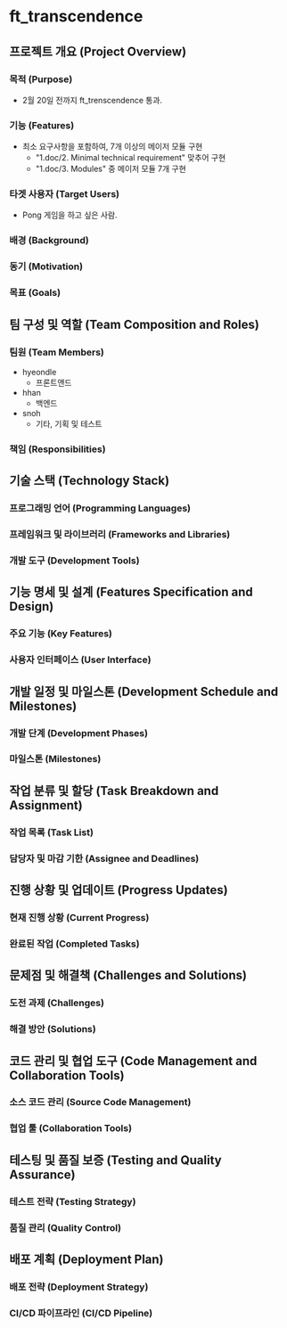 # ft_transcendence

## 프로젝트 개요 (Project Overview)

### 목적 (Purpose)
- 2월 20일 전까지 ft_trenscendence 통과.

### 기능 (Features)
- 최소 요구사항을 포함하여, 7개 이상의 메이저 모듈 구현
  - "1.doc/2. Minimal technical requirement" 맞추어 구현
  - "1.doc/3. Modules" 중 메이저 모듈 7개 구현

### 타겟 사용자 (Target Users)
- Pong 게임을 하고 싶은 사람.

### 배경 (Background)
<!-- - 프로젝트의 배경 정보를 제공합니다. 예를 들어, 이 프로젝트가 시작된 계기, 시장 조사 결과, 관련 산업 동향 등을 포함할 수 있습니다. -->

### 동기 (Motivation)
<!-- - 이 프로젝트를 진행하게 된 동기나 이유를 설명합니다. 예를 들어, 특정 기술에 대한 관심, 시장의 필요, 개인적 또는 팀의 열정 등을 언급할 수 있습니다. -->

### 목표 (Goals)
<!-- - 프로젝트의 구체적인 목표를 설정합니다. 예를 들어, 특정 기간 내에 프로토타입 개발 완료, 사용자 피드백 수집, 특정 사용자 기반 확보 등의 목표가 될 수 있습니다. -->


## 팀 구성 및 역할 (Team Composition and Roles)

### 팀원 (Team Members)
<!-- - 각 팀원의 이름과 역할을 나열합니다.
- 역할에는 프론트엔드 개발자, 백엔드 개발자, UI/UX 디자이너 등이 포함될 수 있습니다. -->
- hyeondle
  - 프론트앤드
- hhan
  - 백엔드
- snoh
  - 기타, 기획 및 테스트

### 책임 (Responsibilities)
<!-- - 각 팀원의 주요 책임과 업무 범위를 기술합니다. -->


## 기술 스택 (Technology Stack)

### 프로그래밍 언어 (Programming Languages)
<!-- - 프로젝트에서 사용하는 주요 프로그래밍 언어를 나열합니다. -->

### 프레임워크 및 라이브러리 (Frameworks and Libraries)
<!-- - 사용하는 프레임워크와 라이브러리를 소개합니다. -->

### 개발 도구 (Development Tools)
<!-- - 개발에 사용되는 도구들(예: IDEs, 코드 에디터, 버전 관리 시스템)을 나열합니다. -->

## 기능 명세 및 설계 (Features Specification and Design)

### 주요 기능 (Key Features)
<!-- - 개발할 각 기능에 대한 상세한 설명을 제공합니다. -->

### 사용자 인터페이스 (User Interface)
<!-- - UI/UX 디자인에 대한 정보를 포함합니다. 와이어프레임이나 목업 이미지를 첨부할 수 있습니다. -->



## 개발 일정 및 마일스톤 (Development Schedule and Milestones)

### 개발 단계 (Development Phases)
<!-- - 프로젝트의 주요 단계별 일정을 기술합니다. -->

### 마일스톤 (Milestones)
<!-- - 각 단계의 핵심 이정표 및 완료 기한을 설정합니다. -->



## 작업 분류 및 할당 (Task Breakdown and Assignment)

### 작업 목록 (Task List)
<!-- - 구체적인 작업 항목과 각 작업의 상세 설명을 제공합니다. -->

### 담당자 및 마감 기한 (Assignee and Deadlines)
<!-- - 각 작업의 담당자와 예상 마감 기한을 명시합니다. -->



## 진행 상황 및 업데이트 (Progress Updates)

### 현재 진행 상황 (Current Progress)
<!-- - 프로젝트의 현재 진행 상황에 대한 개요를 제공합니다. -->

### 완료된 작업 (Completed Tasks)
<!-- - 완료된 주요 작업 목록과 성과를 나열합니다. -->



## 문제점 및 해결책 (Challenges and Solutions)

### 도전 과제 (Challenges)
<!-- - 프로젝트 진행 중 마주친 주요 문제점들을 기술합니다. -->

### 해결 방안 (Solutions)
<!-- - 각 문제에 대한 해결책과 그 실행 방법을 설명합니다. -->



## 코드 관리 및 협업 도구 (Code Management and Collaboration Tools)

### 소스 코드 관리 (Source Code Management)
<!-- - 코드 버전 관리를 위한 도구 및 방법을 소개합니다. -->

### 협업 툴 (Collaboration Tools)
<!-- - 팀 협업을 위해 사용하는 도구들을 나열합니다. -->



## 테스팅 및 품질 보증 (Testing and Quality Assurance)

### 테스트 전략 (Testing Strategy)
<!-- - 단위 테스트, 통합 테스트 등 테스트 접근 방법을 설명합니다. -->

### 품질 관리 (Quality Control)
<!-- - 버그 추적 및 품질 보증 절차를 기술합니다. -->



## 배포 계획 (Deployment Plan)

### 배포 전략 (Deployment Strategy)
<!-- - 배포 프로세스와 환경 설정에 대해 설명합니다. -->

### CI/CD 파이프라인 (CI/CD Pipeline)
<!-- - 지속적 통합 및 배포 파이프라인에 대한 정보를 제공합니다. -->
